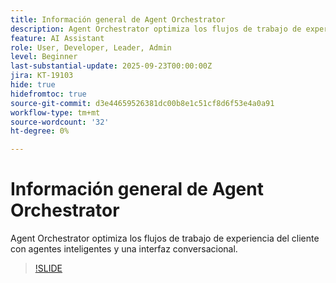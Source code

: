 ```yaml
---
title: Información general de Agent Orchestrator
description: Agent Orchestrator optimiza los flujos de trabajo de experiencia del cliente con agentes inteligentes y una interfaz conversacional.
feature: AI Assistant
role: User, Developer, Leader, Admin
level: Beginner
last-substantial-update: 2025-09-23T00:00:00Z
jira: KT-19103
hide: true
hidefromtoc: true
source-git-commit: d3e44659526381dc00b8e1c51cf8d6f53e4a0a91
workflow-type: tm+mt
source-wordcount: '32'
ht-degree: 0%

---
```


# Información general de Agent Orchestrator

Agent Orchestrator optimiza los flujos de trabajo de experiencia del cliente con agentes inteligentes y una interfaz conversacional.

<!-- For more information, see the [AI Assistant UI guide](https://experienceleague.adobe.com/es/docs/experience-platform/ai-assistant/ui-guide#use-discoverability).-->

>[!SLIDE](agent-orchestrator-overview)
